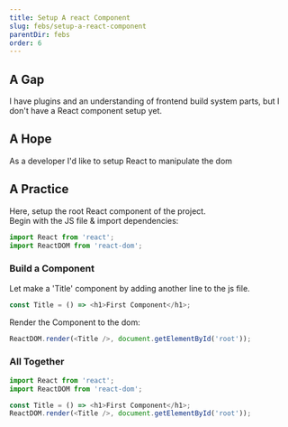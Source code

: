 ```yaml
---
title: Setup A react Component
slug: febs/setup-a-react-component
parentDir: febs
order: 6
---
```


## A Gap

I have plugins and an understanding of frontend build system parts, but I don't have a React component setup yet.

## A Hope

As a developer I'd like to setup React to manipulate the dom

## A Practice

Here, setup the root React component of the project.  
Begin with the JS file & import dependencies:

```js
import React from 'react';
import ReactDOM from 'react-dom';
```

### Build a Component

Let make a 'Title' component by adding another line to the js file.

```js
const Title = () => <h1>First Component</h1>;
```

Render the Component to the dom:

```js
ReactDOM.render(<Title />, document.getElementById('root'));
```

### All Together

```js
import React from 'react';
import ReactDOM from 'react-dom';

const Title = () => <h1>First Component</h1>;
ReactDOM.render(<Title />, document.getElementById('root'));
```
